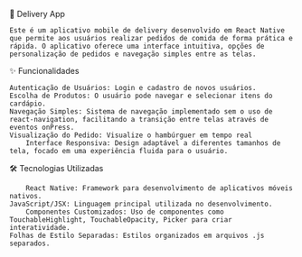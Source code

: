 📱 Delivery App

	Este é um aplicativo mobile de delivery desenvolvido em React Native que permite aos usuários realizar pedidos de comida de forma prática e rápida. O aplicativo oferece uma interface intuitiva, opções de personalização de pedidos e navegação simples entre as telas.
 
✨ Funcionalidades

	Autenticação de Usuários: Login e cadastro de novos usuários.
	Escolha de Produtos: O usuário pode navegar e selecionar itens do cardápio.
	Navegação Simples: Sistema de navegação implementado sem o uso de react-navigation, facilitando a transição entre telas através de eventos onPress.
	Visualização do Pedido: Visualize o hambúrguer em tempo real
        Interface Responsiva: Design adaptável a diferentes tamanhos de tela, focado em uma experiência fluida para o usuário.
	
 🛠️ Tecnologias Utilizadas
 
        React Native: Framework para desenvolvimento de aplicativos móveis nativos.
	JavaScript/JSX: Linguagem principal utilizada no desenvolvimento.
        Componentes Customizados: Uso de componentes como TouchableHighlight, TouchableOpacity, Picker para criar interatividade.
	Folhas de Estilo Separadas: Estilos organizados em arquivos .js separados.
